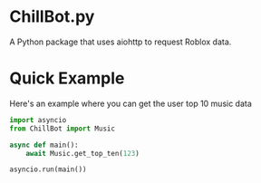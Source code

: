 # ChillBot.py
A Python package that uses aiohttp to request Roblox data.

# Quick Example
Here's an example where you can get the user top 10 music data
```py
import asyncio
from ChillBot import Music

async def main():
    await Music.get_top_ten(123)

asyncio.run(main())
```